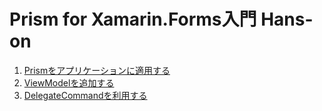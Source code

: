 # Prism for Xamarin.Forms入門 Hans-on

1. [Prismをアプリケーションに適用する](docs/ApplyPrism.md)
2. [ViewModelを追加する](docs/AddViewModel.md)
3. [DelegateCommandを利用する](docs/UseDelegateCommand.md)